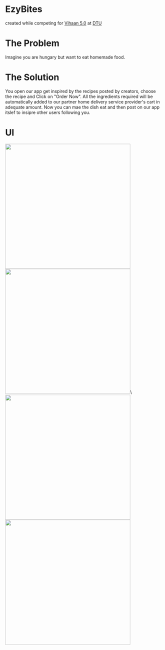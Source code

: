 # EzyBites
created while competing for [Vihaan 5.0](https://vihaan.ieeedtu.in/#/) at [DTU](http://www.dtu.ac.in/)

# The Problem 
Imagine you are hungary but want to eat homemade food.

# The Solution
You open our app get inspired by the recipes posted by creators, choose the recipe and Click on "Order Now". All the ingredients required will be automatically added to our partner home delivery service provider's cart in adequate amount. Now you can mae the dish eat and then post on our app itslef to insipre other users following you.

# UI
<img src="SS/ezyBitesSS2.png" width="400">
<img src="SS/ezyBitesSS1.png" width="400">\
<img src="SS/ezyBitesSS3.png" width="400">
<img src="SS/ezyBitesSS5.png" width="400">
